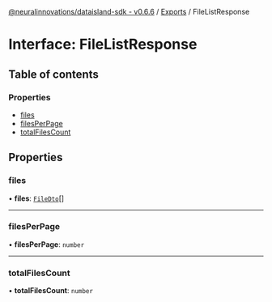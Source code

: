 [@neuralinnovations/dataisland-sdk - v0.6.6](../../README.md) / [Exports](../modules.md) / FileListResponse

# Interface: FileListResponse

## Table of contents

### Properties

- [files](FileListResponse.md#files)
- [filesPerPage](FileListResponse.md#filesperpage)
- [totalFilesCount](FileListResponse.md#totalfilescount)

## Properties

### files

• **files**: [`FileDto`](FileDto.md)[]

___

### filesPerPage

• **filesPerPage**: `number`

___

### totalFilesCount

• **totalFilesCount**: `number`
